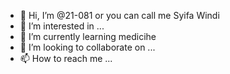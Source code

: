 - 👋 Hi, I’m @21-081 or you can call me Syifa Windi
- 👀 I’m interested in ...
- 🌱 I’m currently learning medicihe
- 💞️ I’m looking to collaborate on ...
- 📫 How to reach me ...

<!---
21-081/21-081 is a ✨ special ✨ repository because its `README.md` (this file) appears on your GitHub profile.
You can click the Preview link to take a look at your changes.
--->
